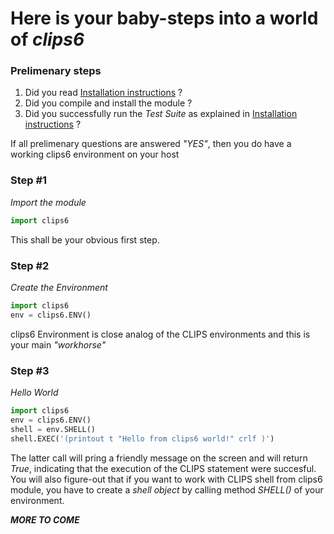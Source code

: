 # Here is your baby-steps into a world of _clips6_

### Prelimenary steps

1. Did you read [Installation instructions](INSTALL.md) ?
2. Did you compile and install the module ?
3. Did you successfully run the *Test Suite* as explained in [Installation instructions](INSTALL.md) ?

If all prelimenary questions are answered *"YES"*, then you do have a working clips6 environment on your host

### Step #1

*Import the module*

```python
import clips6
```
This shall be your obvious first step.

### Step #2

*Create the Environment*

```python
import clips6
env = clips6.ENV()
```

clips6 Environment is close analog of the CLIPS environments and this is your main _"workhorse"_

### Step #3

*Hello World*

```python
import clips6
env = clips6.ENV()
shell = env.SHELL()
shell.EXEC('(printout t "Hello from clips6 world!" crlf )')
```
The latter call will pring a friendly message on the screen and will return _True_, indicating that the execution of the CLIPS statement were succesful. You will also figure-out that if you want to work with CLIPS shell from clips6 module, you have to create a _shell object_ by calling method _SHELL()_ of your environment.

***MORE TO COME***
